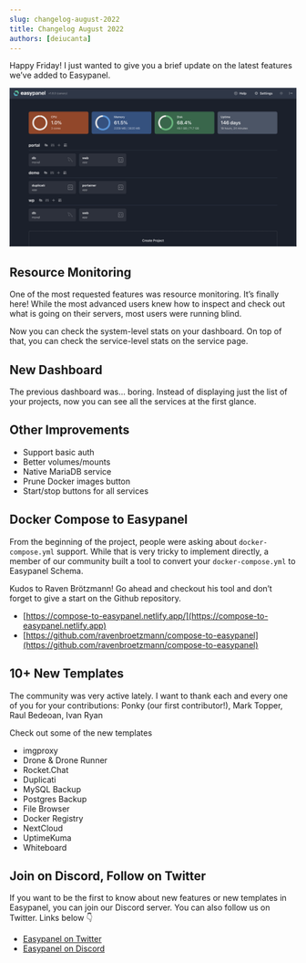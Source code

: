 ```yaml
---
slug: changelog-august-2022
title: Changelog August 2022
authors: [deiucanta]
---
```


Happy Friday! I just wanted to give you a brief update on the latest features we’ve added to Easypanel.

![](./screenshot.png)

## Resource Monitoring

One of the most requested features was resource monitoring. It’s finally here! While the most advanced users knew how to inspect and check out what is going on their servers, most users were running blind.

Now you can check the system-level stats on your dashboard. On top of that, you can check the service-level stats on the service page.

## New Dashboard

The previous dashboard was… boring. Instead of displaying just the list of your projects, now you can see all the services at the first glance.

## Other Improvements

- Support basic auth
- Better volumes/mounts
- Native MariaDB service
- Prune Docker images button
- Start/stop buttons for all services

## Docker Compose to Easypanel

From the beginning of the project, people were asking about `docker-compose.yml` support. While that is very tricky to implement directly, a member of our community built a tool to convert your `docker-compose.yml` to Easypanel Schema.

Kudos to Raven Brötzmann! Go ahead and checkout his tool and don’t forget to give a start on the Github repository.

- [https://compose-to-easypanel.netlify.app/](https://compose-to-easypanel.netlify.app)
- [https://github.com/ravenbroetzmann/compose-to-easypanel](https://github.com/ravenbroetzmann/compose-to-easypanel)

## 10+ New Templates

The community was very active lately. I want to thank each and every one of you for your contributions: Ponky (our first contributor!), Mark Topper, Raul Bedeoan, Ivan Ryan

Check out some of the new templates

- imgproxy
- Drone & Drone Runner
- Rocket.Chat
- Duplicati
- MySQL Backup
- Postgres Backup
- File Browser
- Docker Registry
- NextCloud
- UptimeKuma
- Whiteboard

## Join on Discord, Follow on Twitter

If you want to be the first to know about new features or new templates in Easypanel, you can join our Discord server. You can also follow us on Twitter. Links below 👇

- [Easypanel on Twitter](https://twitter.com/easypanel_io)
- [Easypanel on Discord](https://discord.com/invite/9bcDSXcZQ7)

